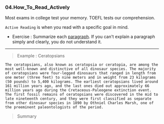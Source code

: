 ### 04.How_To_Read_Actively

Most exams in college test your memory.
TOEFL tests our comprehension.

`Active Reading` is when you read with a specific goal in mind.
- Exercise : Summarize each [paragraph](https://github.com/napsterhopes/English_Competency/blob/main/TOEFL/01.Reading_Section/Reading%2BActively%2C%2BPractice.pdf). 
If you can't explain a paragraph simply and clearly, you do not understand it.

---

> Example : Ceratopsians

`The ceratopsians, also known as ceratopsia or ceratopia, are among the most well-known and distinctive of all
dinosaur species. The majority of ceratopsians were four-legged dinosaurs that ranged in length from one meter
(three feet) to nine meters and in weight from 23 kilograms (50 pounds) to 5,400 kilograms. The earliest
ceratopsians lived around 161 million years ago, and the last ones died out approximately 66 million years ago
during the Cretaceous-Paleogene extinction event. The first fossil remains of ceratopsians were discovered in the
mid to late nineteenth century, and they were first classified as separate from other dinosaur species in 1890 by
Othniel Charles Marsh, one of the preeminent paleontologists of the period.`

> Summary

